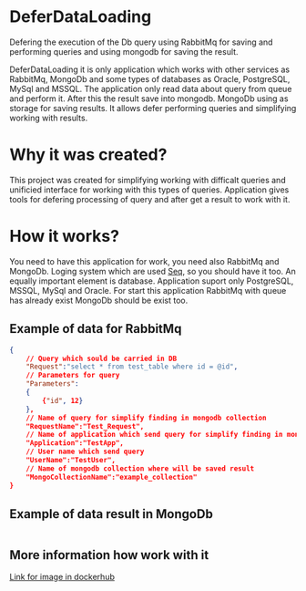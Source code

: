 # DeferDataLoading

Defering the execution of the Db query using RabbitMq for saving and performing queries and using mongodb for saving the result. 

DeferDataLoading it is only application which works with other services as RabbitMq, MongoDb and some types of databases as Oracle, PostgreSQL, MySql and MSSQL. The application only read data about query from queue and perform it. After this the result save into mongodb. MongoDb using as storage for saving results. It allows defer performing queries and simplifying working with results. 

# Why it was created?

This project was created for simplifying working with difficalt queries and unificied interface for working with this types of queries. Application gives tools for defering processing of query and after get a result to work with it.

# How it works?
You need to have this application for work, you need also RabbitMq and MongoDb. Loging system which are used [Seq](https://datalust.co/), so you should have it too. An equally important element is database. Application suport only PostgreSQL, MSSQL, MySql and Oracle. For start this application RabbitMq with queue has already exist MongoDb should be exist too. 

## Example of data for RabbitMq 
``` json
{
	// Query which sould be carried in DB
	"Request":"select * from test_table where id = @id", 
	// Parameters for query
	"Parameters":
	{
		{"id", 12}
	},
	// Name of query for simplify finding in mongodb collection
	"RequestName":"Test_Request",
	// Name of application which send query for simplify finding in mongodb collection
	"Application":"TestApp",
	// User name which send query
	"UserName":"TestUser",
	// Name of mongodb collection where will be saved result
	"MongoCollectionName":"example_collection"
}
```

## Example of data result in MongoDb
``` json
```

## More information how work with it
[Link for image in dockerhub](https://hub.docker.com/r/vladteresch/deferdataloading) 

